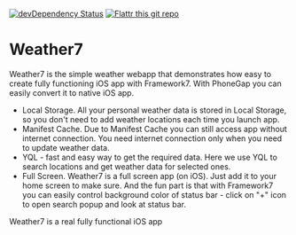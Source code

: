 [![devDependency Status](https://david-dm.org/nolimits4web/framework7/dev-status.svg)](https://david-dm.org/nolimits4web/framework7#info=devDependencies)
[![Flattr this git repo](http://api.flattr.com/button/flattr-badge-large.png)](https://flattr.com/submit/auto?user_id=nolimits4web&url=https://github.com/nolimits4web/framework7/&title=Framework7&language=JavaScript&tags=github&category=software)

# Weather7

Weather7 is the simple weather webapp that demonstrates how easy to create fully functioning iOS app with Framework7. With PhoneGap you can easily convert it to native iOS app.

* Local Storage. All your personal weather data is stored in Local Storage, so you don't need to add weather locations each time you launch app.
* Manifest Cache. Due to Manifest Cache you can still access app without internet connection. You need internet connection only when you need to update weather data.
* YQL - fast and easy way to get the required data. Here we use YQL to search locations and get weather data for selected ones.
* Full Screen. Weather7 is a full screen app (on iOS). Just add it to your home screen to make sure. And the fun part is that with Framework7 you can easily control background color of status bar - click on "+" icon to open search popup and look at status bar.

Weather7 is a real fully functional iOS app
